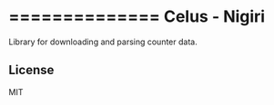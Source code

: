 ==============
Celus - Nigiri
==============

Library for downloading and parsing counter data.


License
-------
MIT
